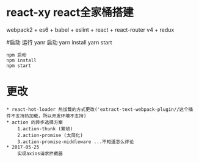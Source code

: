 
# react-xy react全家桶搭建
webpack2 + es6 + babel + eslint + react + react-router v4 + redux 

#启动 运行
    yanr 启动
    yarn install 
    yarn start

    npm 启动
    npm install 
    npm start
# 更改
    * react-hot-loader 热加载的方式更改('extract-text-webpack-plugin//这个插  件不支持热加载，所以开发环境不支持)
    * action 的异步选择方案
        1.action-thunk (繁琐)
        2.action-promise (太简化)
        3.action-promise-middleware ...不知道怎么评论
    * 2017-05-25
        实现axios请求拦截器